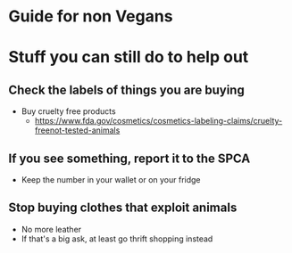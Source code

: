 # Guide for non Vegans

# Stuff you can still do to help out

## Check the labels of things you are buying
* Buy cruelty free products
	* https://www.fda.gov/cosmetics/cosmetics-labeling-claims/cruelty-freenot-tested-animals

## If you see something, report it to the SPCA
* Keep the number in your wallet or on your fridge

## Stop buying clothes that exploit animals
* No more leather
* If that's a big ask, at least go thrift shopping instead
		
